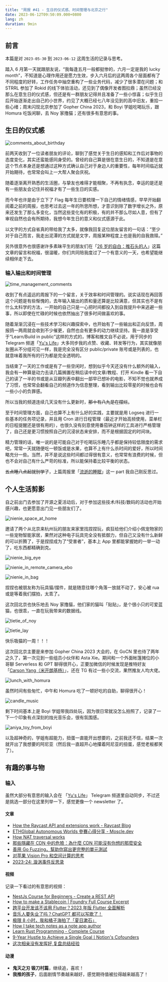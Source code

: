 ```yaml
---
title: "周报 #41 - 生日的仪式感、时间管理与北京之行"
date: 2023-06-12T09:50:09.000+0800
lang: zh
duration: 9min
---
```




## 前言

本篇是对 `2023-05-30` 到 `2023-06-12` 这周生活的记录与思考。

踏入 6 月第一天就跟朋友说，“我每逢五月一般都挺惨的，六月一定是我的 lucky month”，不知道是心理作用还是愿力生效，步入六月后的这两周各个层面都有了不同程度的好转，工作任务中抽空重构了一些业务代码，减少了很多潜在问题；和 STRRL 参加了 Rokid 的线下体验活动，还见到了偶像开发者图拉鼎；虽然已经没那么在意生日的仪式感，但还是有一群朋友记得并且准备了一些小惊喜；似乎生日后开始逐渐走出自己的小世界，约见了大概已经七八年没见到的高中旧友，重拾一些心绪；周末闪现北京参加了 Gopher China 2023，和 Boyi 学姐吃喝玩乐，跟 Homura 吃饭闲聊，去 Noy 家撸猫；还有很多有意思的事。

## 生日的仪式感

![comments_about_birthday](https://image.pseudoyu.com/images/comments_about_birthday.png)

前两天收到了一位读者朋友的评论，聊到了感觉关于生日的感知和工作后对事物的态度变化，其实还蛮能感同身受的。曾经的自己算是很在意生日的，不知道是在意这个节点本身还是想通过这种方式确认自己对于身边人的重要性，每年时间临近就开始期待，也常常会叫上一大帮人聚会庆祝。

随着逐渐离开熟悉的生活圈，与挚友也难得才能相聚，不再有执念，幸运的是还是有一些朋友会记住并祝福才有了一些生日的实感。

而今年也许是由于立下了 Flag 每年生日要梳理一下自己的情绪情感，早早开始翻阅着之前的周报，也思考过去这一年的所思所想，才意识到除了数字增长之外，原来还发生了那么多变化，当然这些变化有的积极，有的并不那么尽如人意，但有了审视自然也会有所期待，我想今年生日的意义和仪式感源于此。

以文字的方式自省真的带给我了太多，就像我回复这位朋友留言的一句话：“至少对于自己而言，我走出泥潭的方式就是文字，周报某种程度上也是我的自我救赎。”

另外很意外也很感谢许多素昧平生的朋友们在「[26 岁的自白：推石头的人](https://www.pseudoyu.com/zh/2023/06/06/yearly_review_26/)」这篇文章的留言和祝福，很温暖，你们共同陪我度过了一个有意义的一天，也希望能继续相伴走下去。

### 输入输出和时间管理

![time_management_comments](https://image.pseudoyu.com/images/time_management_comments.png)

收到了有点遥远的周报下的一个留言，关于效率和时间管理的。说实话现在再回答这个问题是有些惭愧的，去年输入输出的质和量还算是比较满意，但其实也不是有什么太科学的方法，一开始的自己只是一心把时间都投入到自我提升中来逃避一些事，所以即使在忙碌的时候也依然抽出了很多时间做喜欢的事。

随着渐渐沉浸在一些技术学习和兴趣探索中，也开始有了一些输出和正向反馈，周报鸽一两周就会收到不少催更，自然也会有更多的动力继续坚持。我一直是享受于“Learn/Build in public”这样的方式的，博客和推文自不必说，用于同步的 Telegram 频道「[Yu's Life](https://t.me/pseudoyulife)」大多同步我的点赞、收藏、转发等行为，其实就像朋友圈从不分组可见一样，我是完全没有区分 public/private 账号或是列表的，也就意味着我所有的行为都是完全透明的。

当结束了一天的工作或是有了一些空闲时，想到似乎今天还没有什么额外的输入，我会有一种算是动力去读几篇搁置在稍后读中的文章/教程、打开 Kindle 看一下自己的读了一半的书或是从豆瓣列表中翻出一部早已想补的电影，不知不觉也就养成了习惯，也常常会翻看自己的频道作为信息整理，看到输出比较零星的时候也会有一些小小的负罪感。

所以当我的频道连续几天没有什么更新时，~~那十有八九是在摆烂~~。

至于时间管理方面，自己也算不上有什么好的实践，主要就是用 Logseq 进行一些基本的任务项记录，并且用 Cron 进行日程管理（最近才开始高频使用，菜单栏的日程提醒还是很有用的），也很久没有刻意使用番茄钟这样的工具进行严格管理了，自己还是更习惯按照自己的沉浸状态来安排，而不是根据固定的时间块。

精力管理的话，唯一说的是可能自己对于吃喝玩乐睡几乎都是保持较低限度的需求吧，常常一天就随便吃一顿饭或是水果，也算不上有什么杀时间的爱好，所以时间略充分一些。当然，并不是说这些时间都过得很有意义，也常常有浪费的时候，但也不会对自己有什么严苛的标准，所以能保持着比较平衡的状态。

~~五点睡八点起就别学了~~，上篇周报里「[流逝的睡眠](https://www.pseudoyu.com/zh/2023/05/30/weekly_review_20230530/)」这一 part 我自己刚反思过。

## 个人生活剪影

自之前出门去参加了开源之夏活动后，对于参加这些技术/科技/数码的活动也开始感兴趣，也更愿意出门见一些朋友们了。

![nienie_space_at_home](https://image.pseudoyu.com/images/nienie_space_at_home.jpg)

邀请了两个从北京来杭州玩的朋友来家里找捏捏玩，疯狂给他们介绍小佩宠物家的一些宠物智能家居，果然对这种电子玩具完全没有抵御力，但自己又没有什么新鲜的可以折腾了，于是捏捏成为了“受害者”，基本上 App 里都能掌握她的一举一动了，吃东西都精确到克。

![nienie_big_eye](https://image.pseudoyu.com/images/nienie_big_eye.jpg)

![nienie_in_remote_camera_ebo](https://image.pseudoyu.com/images/nienie_in_remote_camera_ebo.png)

![nienie_in_bag](https://image.pseudoyu.com/images/nienie_in_bag.png)

捏捏也被朋友称为玩具猫/摆件，就是随意往哪个角落一放就不动了，安心被 rua 或是等着我们摆拍，太乖了。

这次回北京也快乐地去 Noy 家撸猫，他们家的猫叫「贴贴」，是个很小只的可爱蓝猫，也很乖，一直在玩我带来的数据线。

![tietie_of_noy](https://image.pseudoyu.com/images/tietie_of_noy.jpg)

![tietie_lay](https://image.pseudoyu.com/images/tietie_lay.jpg)

快乐吸猫的一周！！！

这次回北京主要是来参加 Gopher China 2023 大会的，在 GoCN 里也待了两年之久了，第一次见到一些组员小伙伴和 Asta Xie。期间和一个外面帐篷摊位的小哥聊 Serverless 和 GPT 聊得很开心，正要加微信的时候发现是推特好友「[Carson Yang（米开朗基杨）](https://twitter.com/CarsonYangk8s)」，还在 TG 有过一些小交流，果然推友人均大佬。

![lunch_with_homura](https://image.pseudoyu.com/images/lunch_with_homura.jpg)

虽然时间有些匆忙，中午和 Homura 吃了一顿好吃的自助，聊得很开心！

![candle_music](https://image.pseudoyu.com/images/candle_music.jpg)

剩下时间基本上是 Boyi 学姐带我四处玩，因为很日常就没怎么拍照了，记录了一下一个印象有点深刻的烛光音乐会，很有氛围感。

![aniya_toy_from_boyi](https://image.pseudoyu.com/images/aniya_toy_from_boyi.jpg)

以及超神奇的，学姐有超能力，扭蛋一直能开出想要的，之前我还不信，结果一次就开出了我想要的阿尼亚（然后我一直超开心地攥着阿尼亚的扭蛋，感觉老板都笑了）。

## 有趣的事与物

### 输入

虽然大部分有意思的输入会在 「[Yu's Life](https://t.me/pseudoyulife)」 Telegram 频道里自动同步，不过还是挑选一部分在这里列举一下，感觉更像一个 newsletter 了。

#### 文章

- [How the Raycast API and extensions work - Raycast Blog](https://www.raycast.com/blog/how-raycast-api-extensions-work)
- [ETHGlobal Autonomous Worlds 參賽心得分享 - Moscle.dev](https://moscledev.xlog.app/ethglobal-autonomous-worlds-can-sai-xin-de-fen-xiang)
- [How NAT traversal works](https://tailscale.com/blog/how-nat-traversal-works/)
- [那些隱藏在 CDN 中的危險：為什麼 CDN 可能沒有你想的那麼安全](https://tech-blog.cymetrics.io/posts/seadog007/dangers-in-cdn/)
- [善用 Go Fuzzing，幫助你寫出更完整的單元測試](https://medium.com/starbugs/utilize-go-fuzzing-to-write-better-unit-tests-80bd37cd4e38)
- [对苹果 Vision Pro 和空间计算的思考](https://mp.weixin.qq.com/s/hMLIpdnbt94GlbR9lD1_lQ)
- [2023-24: 漩涡事件反思录](https://xuanwo.io/reports/2023-24/)

#### 视频

记录一下看过的有意思的视频：

- [NestJs Course for Beginners - Create a REST API](https://www.youtube.com/watch?v=GHTA143_b-s)
- [How to make a Stablecoin | Foundry Full Course Excerpt](https://www.youtube.com/watch?v=8dRAd-Bzc_E)
- [跨平台开发该不该用 Flutter？2023 年版 Flutter 全面解析](https://www.bilibili.com/video/BV1D8411o71k)
- [音乐人要失业了吗？ChatGPT 都可以写歌了！](https://www.bilibili.com/video/BV1m8411o7K1)
- [极限 8 小时，我和橘子海拍了「夏日漱石」](https://www.bilibili.com/video/BV1yz4y1q79f)
- [How I take tech notes as a note app author](https://www.youtube.com/watch?v=rjOuCFrs584)
- [Learn Rust Programming - Complete Course](https://www.youtube.com/watch?v=BpPEoZW5IiY)
- [9-Year Hustle to Achieve a Single GoalㅣNotion's Cofounders](https://www.youtube.com/watch?v=FPYl7nIKRbA)
- [这次相亲没有发挥好,复盘总结经验](https://www.bilibili.com/video/BV1Em4y117Ea)

#### 动漫

- **鬼灭之刃 锻刀村篇**，继续追，喜欢！
- **我推的孩子**，后面剧情节奏越来越好，感觉期待值被拉得越来越高了！
